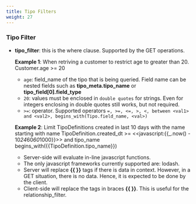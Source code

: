 ```yaml
---
title: Tipo Filters
weight: 27
---
```


### Tipo Filter ###
  * **tipo_filter**: this is the where clause. Supported by the GET operations.
      
    **Example 1**: When retriving a customer to restrict age to greater than 20.
      Customer.age >= 20
      * `age`: field_name of the tipo that is being queried. Field name can be nested fields such as **tipo_meta.tipo_name** or **tipo_field[0].field_type**
      * `20`: values must be enclosed in `double quotes` for strings. Even for integers enclosing in double quotes still works, but not required. 
      * `>=`: operator. Supported operators `=, >=, <=, >, <, between <val1> and <val2>, begins_with(Tipo.field_name, <val>)`
      
    **Example 2**: Limit TipoDefinitions created in last 10 days with the name starting with name 
      TipoDefinition.created_dt >= <<javascript:{{_.now() - 10*24*60*60*1000}}>> and tipo_name begins_with({{TipoDefinition.tipo_name}})
    
      * Server-side will evaluate in-line javascript functions.
      * The only javascript frameworks currently supported are: lodash.
      * Server will replace **{{ }}** tags if there is data in context. However, in a GET situation, there is no data. Hence, it is expected to be done by the client.
      * Client-side will replace the tags in braces **{{ }}**. This is useful for the relationship_filter.